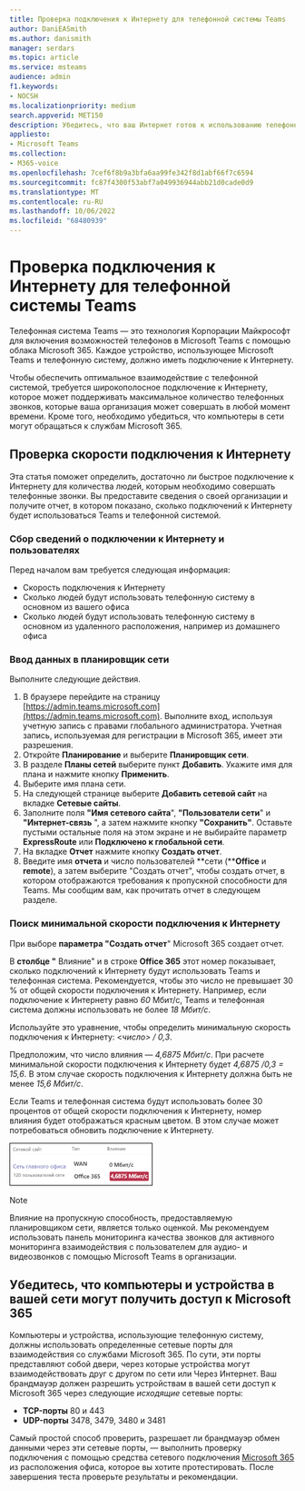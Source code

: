 ```yaml
---
title: Проверка подключения к Интернету для телефонной системы Teams
author: DaniEASmith
ms.author: danismith
manager: serdars
ms.topic: article
ms.service: msteams
audience: admin
f1.keywords:
- NOCSH
ms.localizationpriority: medium
search.appverid: MET150
description: Убедитесь, что ваш Интернет готов к использованию телефонной системы Teams
appliesto:
- Microsoft Teams
ms.collection:
- M365-voice
ms.openlocfilehash: 7cef6f8b9a3bfa6aa99fe342f8d1abf66f7c6594
ms.sourcegitcommit: fc87f4300f53abf7a049936944abb21d0cade0d9
ms.translationtype: MT
ms.contentlocale: ru-RU
ms.lasthandoff: 10/06/2022
ms.locfileid: "68480939"
---
```

# <a name="check-your-internet-connection-for-teams-phone-system"></a>Проверка подключения к Интернету для телефонной системы Teams

Телефонная система Teams — это технология Корпорации Майкрософт для включения возможностей телефонов в Microsoft Teams с помощью облака Microsoft 365. Каждое устройство, использующее Microsoft Teams и телефонную систему, должно иметь подключение к Интернету.

Чтобы обеспечить оптимальное взаимодействие с телефонной системой, требуется широкополосное подключение к Интернету, которое может поддерживать максимальное количество телефонных звонков, которые ваша организация может совершать в любой момент времени. Кроме того, необходимо убедиться, что компьютеры в сети могут обращаться к службам Microsoft 365.

## <a name="check-your-internet-connection-speed"></a>Проверка скорости подключения к Интернету

Эта статья поможет определить, достаточно ли быстрое подключение к Интернету для количества людей, которым необходимо совершать телефонные звонки. Вы предоставите сведения о своей организации и получите отчет, в котором показано, сколько подключений к Интернету будет использоваться Teams и телефонной системой.

### <a name="gather-information-about-your-internet-connection-and-users"></a>Сбор сведений о подключении к Интернету и пользователях

Перед началом вам требуется следующая информация:

* Скорость подключения к Интернету
* Сколько людей будут использовать телефонную систему в основном из вашего офиса
* Сколько людей будут использовать телефонную систему в основном из удаленного расположения, например из домашнего офиса

### <a name="enter-your-information-into-the-network-planner"></a>Ввод данных в планировщик сети

Выполните следующие действия.

1. В браузере перейдите на страницу [https://admin.teams.microsoft.com](https://admin.teams.microsoft.com). Выполните вход, используя учетную запись с правами глобального администратора. Учетная запись, используемая для регистрации в Microsoft 365, имеет эти разрешения.
2. Откройте **Планирование** и выберите **Планировщик сети**.
3. В разделе **Планы сетей** выберите пункт **Добавить**. Укажите имя для плана и нажмите кнопку **Применить**.
4. Выберите имя плана сети.
5. На следующей странице выберите **Добавить сетевой сайт** на вкладке **Сетевые сайты**.
6. Заполните поля **"Имя сетевого сайта**", **"Пользователи сети**" и **"Интернет-связь** ", а затем нажмите кнопку **"Сохранить"**. Оставьте пустыми остальные поля на этом экране и не выбирайте параметр **ExpressRoute** или **Подключено к глобальной сети**.
7. На вкладке **Отчет** нажмите кнопку **Создать отчет**.
8. Введите имя **отчета** и число пользователей **сети (****Office** и **remote**), а затем выберите "Создать отчет", чтобы создать отчет, в котором отображаются требования к пропускной способности для Teams. Мы сообщим вам, как прочитать отчет в следующем разделе.

### <a name="find-your-minimum-internet-connection-speed"></a>Поиск минимальной скорости подключения к Интернету

При выборе **параметра "Создать отчет**" Microsoft 365 создает отчет.

В **столбце "** Влияние" и в строке **Office 365** этот номер показывает, сколько подключений к Интернету будут использовать Teams и телефонная система. Рекомендуется, чтобы это число не превышает 30 % от общей скорости подключения к Интернету. Например, если подключение к Интернету равно *60* Мбит/с, Teams и телефонная система должны использовать не более *18 Мбит/с*.

Используйте это уравнение, чтобы определить минимальную скорость подключения к Интернету: <*число> / 0,3*.  

Предположим, что число влияния *— 4,6875 Мбит/с*. При расчете минимальной скорости подключения к Интернету будет *4,6875 /0,3 = 15,6*. В этом случае скорость подключения к Интернету должна быть не менее *15,6 Мбит/с*.

Если Teams и телефонная система будут использовать более 30 процентов от общей скорости подключения к Интернету,  номер влияния будет отображаться красным цветом. В этом случае может потребоваться обновить подключение к Интернету.

![Предупреждение о скорости подключения.](../media/network-planner-report-speed-warning.png)

>[!NOTE]
> Влияние на пропускную способность, предоставляемую планировщиком сети, является только оценкой. Мы рекомендуем использовать панель мониторинга качества [](../cqd-what-is-call-quality-dashboard.md) звонков для активного мониторинга взаимодействия с пользователем для аудио- и видеозвонков с помощью Microsoft Teams в организации.

## <a name="make-sure-the-computers-and-devices-on-your-network-can-reach-microsoft-365"></a>Убедитесь, что компьютеры и устройства в вашей сети могут получить доступ к Microsoft 365

Компьютеры и устройства, использующие телефонную систему, должны использовать определенные сетевые порты для взаимодействия со службами Microsoft 365. По сути, эти порты представляют собой двери, через которые устройства могут взаимодействовать друг с другом по сети или Через Интернет. Ваш брандмауэр должен разрешить устройствам в вашей сети доступ к Microsoft 365 через следующие *исходящие* сетевые порты:

* **TCP-порты** 80 и 443
* **UDP-порты** 3478, 3479, 3480 и 3481

Самый простой способ проверить, разрешает ли брандмауэр обмен данными через эти сетевые порты, — выполнить проверку подключения с помощью средства сетевого подключения [Microsoft 365](/microsoft-365/enterprise/office-365-network-mac-perf-onboarding-tool) из расположения офиса, которое вы хотите протестировать. После завершения теста проверьте результаты и рекомендации.
